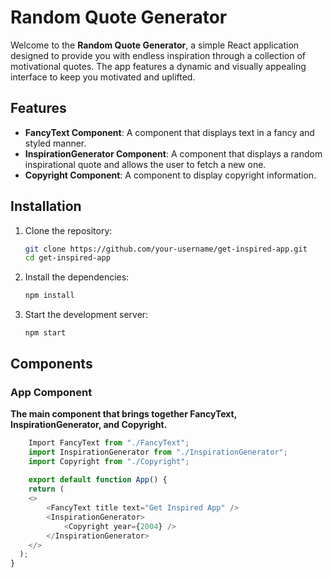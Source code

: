 # Random Quote Generator

Welcome to the **Random Quote Generator**, a simple React application designed to provide you with endless inspiration through a collection of motivational quotes. The app features a dynamic and visually appealing interface to keep you motivated and uplifted.

## Features

- **FancyText Component**: A component that displays text in a fancy and styled manner.
- **InspirationGenerator Component**: A component that displays a random inspirational quote and allows the user to fetch a new one.
- **Copyright Component**: A component to display copyright information.

## Installation

1. Clone the repository:

   ```bash
   git clone https://github.com/your-username/get-inspired-app.git
   cd get-inspired-app

2. Install the dependencies:
    ```bash
   npm install

3. Start the development server:
    ```
   npm start
   
## Components

### App Component
**The main component that brings together FancyText, InspirationGenerator, and Copyright.**

```Javascript
    Import FancyText from "./FancyText";
    import InspirationGenerator from "./InspirationGenerator";
    import Copyright from "./Copyright";
    
    export default function App() {
    return (
    <>
        <FancyText title text="Get Inspired App" />
        <InspirationGenerator>    
            <Copyright year={2004} />
        </InspirationGenerator>
    </>
  );
}
```

